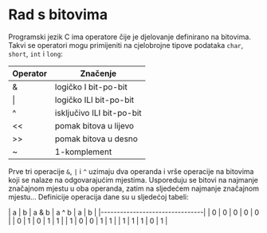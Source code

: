 # Rad s bitovima

Programski jezik C ima operatore čije je djelovanje definirano na bitovima. Takvi se operatori mogu primijeniti na cjelobrojne tipove
podataka `char`, `short`, `int` i `long`:

| Operator   | Značenje                   |
| ---------- | -------------------------- |
| &          | logičko I bit-po-bit       |
| \|         | logičko ILI bit-po-bit     |
| ^          | isključivo ILI bit-po-bit  |
| <<         | pomak bitova u lijevo      |
| >>         | pomak bitova u desno       |
| ~          | 1-komplement               |

Prve tri operacije `&`, `|` i `^` uzimaju dva operanda i vrše operacije na
bitovima koji se nalaze na odgovarajućim mjestima. Usporeduju se bitovi na
najmanje značajnom mjestu u oba operanda, zatim na sljedećem najmanje
značajnom mjestu... Definicije operacija dane su u sljedećoj tabeli:

| a | b | a & b | a ^ b | a \| b |
|--------------------------------|
| 0 | 0 |   0   |   0   |   0    |
| 0 | 1 |   0   |   1   |   1    |
| 1 | 0 |   0   |   1   |   1    |
| 1 | 1 |   1   |   0   |   1    |